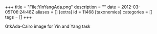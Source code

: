 +++
title = "File:YinYangAda.png"
description = ""
date = 2012-03-05T06:24:48Z
aliases = []
[extra]
id = 11468
[taxonomies]
categories = []
tags = []
+++

GtkAda-Cairo image for Yin and Yang task
